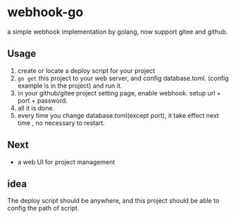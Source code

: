 # webhook-go

a simple webhook implementation  by golang, now support gitee and github.


## Usage

1. create or locate a deploy script for your project
1. `go get` this project to your web server, and config database.toml. (config example is in the project) and run it.
1. in your github/gitee project setting page, enable webhook. setup url + port + password.
1. all it is done.
1. every time you change database.toml(except port), it take effect next time , no necessary to restart.

## Next

+ a web UI for project management

## idea

The deploy script should be anywhere, and this project should be able to
config the path of script.